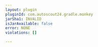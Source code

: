 ```yaml
---
layout: plugin
pluginId: com.autoscout24.gradle.monkey
jarSha1: INVALID
isJarAvailable: false
error: NONE
violations: []

---
```

